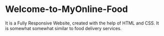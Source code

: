 # Welcome-to-MyOnline-Food
It is a Fully Responsive Website, created with the help of HTML and CSS. It is somewhat somewhat similar to food delivery services. 
